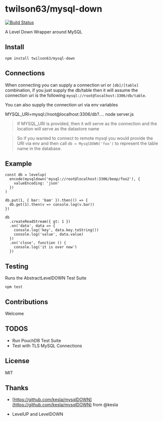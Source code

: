 # twilson63/mysql-down

[![Build Status](https://travis-ci.org/twilson63/mysql-down.svg?branch=master)](https://travis-ci.org/twilson63/mysql-down)

A Level Down Wrapper around MySQL

## Install

```
npm install twilson63/mysql-down
```

## Connections

When connecting you can supply a connection uri or `[db]/[table]` combination,
if you just supply the db/table then it will assume the connection uri is the
following `mysql://root@localhost:3306/db/table`.

You can also supply the connection uri via env variables

MYSQL_URI=mysql://root@localhost:3306/db?.... node server.js

> If MYSQL_URI is provided, then it will serve as the connection and the location
> will serve as the datastore name

> So if you wanted to connect to remote mysql you would provide the URI via env
> and then call `db = MysqlDOWN('foo')` to represent the table name in the database.

## Example

```
const db = levelup(
  encode(mysqldown('mysql://root@localhost:3306/beep/foo2'), {
    valueEncoding: 'json'
  })
)

db.put(1, { bar: 'bam' }).then(() => {
  db.get(1).then(v => console.log(v.bar))
})

db
  .createReadStream({ gt: 1 })
  .on('data', data => {
    console.log('key', data.key.toString())
    console.log('value', data.value)
  })
  .on('close', function () {
    console.log('it is over now')
  })
```

## Testing

Runs the AbstractLevelDOWN Test Suite

```
npm test
```

## Contributions

Welcome

## TODOS

* Run PouchDB Test Suite
* Test with TLS MySQL Connections

## License

MIT

## Thanks

* [https://github.com/kesla/mysqlDOWN](https://github.com/kesla/mysqlDOWN) from @kesla

* LevelUP and LevelDOWN
